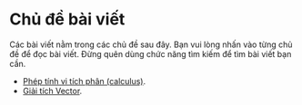# Chủ đề bài viết

Các bài viết nằm trong các chủ đề sau đây. Bạn vui lòng nhấn vào từng chủ đề để đọc bài viết. Đừng quên dùng chức năng tìm kiếm để tìm bài viết bạn cần.

* [Phép tính vi tích phân \(calculus\)](bai-viet/phep-tinh-vi-tich-phan-calculus/).
* [Giải tích Vector](bai-viet/giai-tich-vector/).



